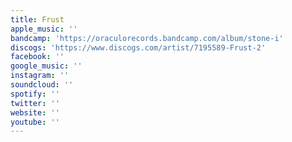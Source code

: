 ```yaml
---
title: Frust
apple_music: ''
bandcamp: 'https://oraculorecords.bandcamp.com/album/stone-i'
discogs: 'https://www.discogs.com/artist/7195589-Frust-2'
facebook: ''
google_music: ''
instagram: ''
soundcloud: ''
spotify: ''
twitter: ''
website: ''
youtube: ''
---
```


